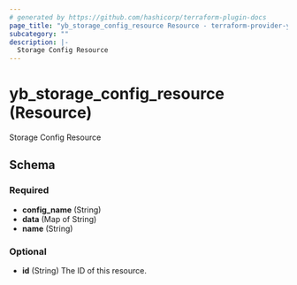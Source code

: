```yaml
---
# generated by https://github.com/hashicorp/terraform-plugin-docs
page_title: "yb_storage_config_resource Resource - terraform-provider-yugabyte-anywhere"
subcategory: ""
description: |-
  Storage Config Resource
---
```


# yb_storage_config_resource (Resource)

Storage Config Resource



<!-- schema generated by tfplugindocs -->
## Schema

### Required

- **config_name** (String)
- **data** (Map of String)
- **name** (String)

### Optional

- **id** (String) The ID of this resource.


